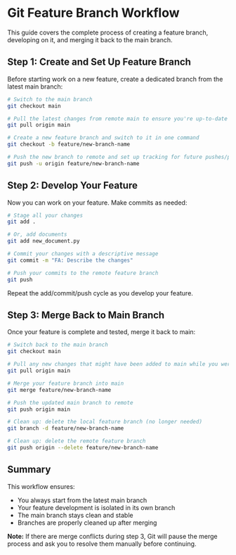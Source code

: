 # Git Feature Branch Workflow

This guide covers the complete process of creating a feature branch, developing on it, and merging it back to the main branch.

## Step 1: Create and Set Up Feature Branch

Before starting work on a new feature, create a dedicated branch from the latest main branch:

```bash
# Switch to the main branch
git checkout main

# Pull the latest changes from remote main to ensure you're up-to-date
git pull origin main

# Create a new feature branch and switch to it in one command
git checkout -b feature/new-branch-name

# Push the new branch to remote and set up tracking for future pushes/pulls
git push -u origin feature/new-branch-name
```

## Step 2: Develop Your Feature

Now you can work on your feature. Make commits as needed:

```bash
# Stage all your changes
git add .

# Or, add documents
git add new_document.py

# Commit your changes with a descriptive message
git commit -m "FA: Describe the changes"

# Push your commits to the remote feature branch
git push
```

Repeat the add/commit/push cycle as you develop your feature.

## Step 3: Merge Back to Main Branch

Once your feature is complete and tested, merge it back to main:

```bash
# Switch back to the main branch
git checkout main

# Pull any new changes that might have been added to main while you were working
git pull origin main

# Merge your feature branch into main
git merge feature/new-branch-name

# Push the updated main branch to remote
git push origin main

# Clean up: delete the local feature branch (no longer needed)
git branch -d feature/new-branch-name

# Clean up: delete the remote feature branch
git push origin --delete feature/new-branch-name
```

## Summary

This workflow ensures:
- You always start from the latest main branch
- Your feature development is isolated in its own branch
- The main branch stays clean and stable
- Branches are properly cleaned up after merging

**Note:** If there are merge conflicts during step 3, Git will pause the merge process and ask you to resolve them manually before continuing.